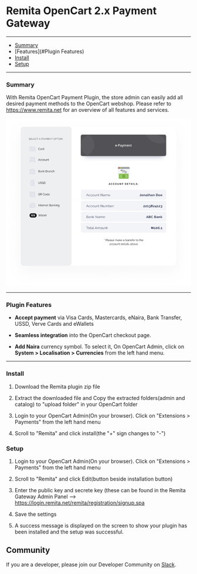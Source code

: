 # Remita OpenCart 2.x Payment Gateway

---
- [Summary](#summary)
- [Features](#Plugin Features)
- [Install](#Install)
- [Setup](#setup)

---
### Summary

With Remita OpenCart Payment Plugin, the store admin can easily add all desired payment methods to the OpenCart webshop. Please refer to https://www.remita.net for an overview of all features and services.

![](payment-image.png) 

---

### Plugin Features

*   __Accept payment__ via Visa Cards, Mastercards, eNaira, Bank Transfer, USSD, Verve Cards and eWallets

* 	__Seamless integration__ into the OpenCart checkout page.
* 	__Add Naira__ currency symbol. To select it, On OpenCart Admin, click on __System > Localisation > Currencies__ from the left hand menu.

---


### Install

1. Download the Remita plugin zip file

2. Extract the downloaded file and Copy the extracted folders(admin and catalog) to "upload folder" in your OpenCart folder
3. Login to your OpenCart Admin(On your browser). Click on "Extensions > Payments" from the left hand menu
4. Scroll to "Remita" and click install(the "+" sign changes to "-")



### Setup

1. Login to your OpenCart Admin(On your browser). Click on "Extensions > Payments" from the left hand menu

2. Scroll to "Remita" and click Edit(button beside installation button)
3. Enter the public key and secrete key (these can be found in the Remita Gateway Admin Panel --> https://login.remita.net/remita/registration/signup.spa
4. Save the settings
5. A success message is displayed on the screen to show your plugin has been installed and the setup was successful.

## Community

If you are a developer, please join our Developer Community on [Slack](https://join.slack.com/t/remitadevs/shared_invite/zt-n8virxx2-po~abw6uQRON55AhbKZcAg).
